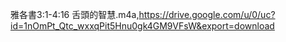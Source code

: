 雅各書3:1-4:16 舌頭的智慧.m4a,https://drive.google.com/u/0/uc?id=1nOmPt_Qtc_wxxqPit5Hnu0gk4GM9VFsW&export=download
